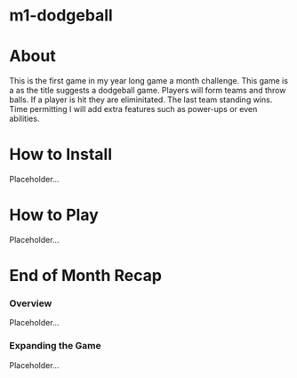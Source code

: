 # m1-dodgeball
<h1>About</h1>
<p>This is the first game in my year long game a month challenge. This game is a as the title suggests a dodgeball game. Players will form teams and throw balls. If a player is hit they are eliminitated. The last team standing wins. Time permitting I will add extra features such as power-ups or even abilities.</p>
<h1>How to Install</h1>
<p>Placeholder...</p>
<h1>How to Play</h1>
<p>Placeholder...</p>
<h1>End of Month Recap</h1>
<h3>Overview</h3>
<p>Placeholder...</p>
<h3>Expanding the Game</h3>
<p>Placeholder...</p>
